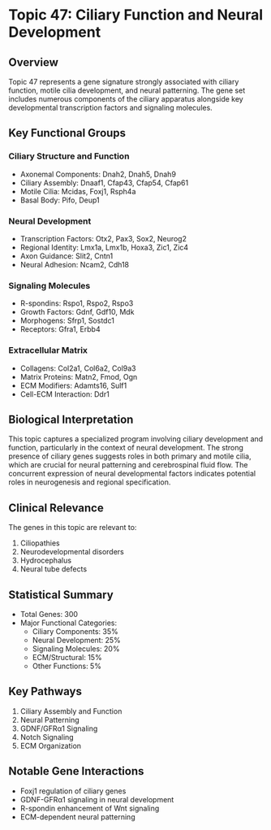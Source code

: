 # Topic 47: Ciliary Function and Neural Development

## Overview
Topic 47 represents a gene signature strongly associated with ciliary function, motile cilia development, and neural patterning. The gene set includes numerous components of the ciliary apparatus alongside key developmental transcription factors and signaling molecules.

## Key Functional Groups

### Ciliary Structure and Function
- Axonemal Components: Dnah2, Dnah5, Dnah9
- Ciliary Assembly: Dnaaf1, Cfap43, Cfap54, Cfap61
- Motile Cilia: Mcidas, Foxj1, Rsph4a
- Basal Body: Pifo, Deup1

### Neural Development
- Transcription Factors: Otx2, Pax3, Sox2, Neurog2
- Regional Identity: Lmx1a, Lmx1b, Hoxa3, Zic1, Zic4
- Axon Guidance: Slit2, Cntn1
- Neural Adhesion: Ncam2, Cdh18

### Signaling Molecules
- R-spondins: Rspo1, Rspo2, Rspo3
- Growth Factors: Gdnf, Gdf10, Mdk
- Morphogens: Sfrp1, Sostdc1
- Receptors: Gfra1, Erbb4

### Extracellular Matrix
- Collagens: Col2a1, Col6a2, Col9a3
- Matrix Proteins: Matn2, Fmod, Ogn
- ECM Modifiers: Adamts16, Sulf1
- Cell-ECM Interaction: Ddr1

## Biological Interpretation
This topic captures a specialized program involving ciliary development and function, particularly in the context of neural development. The strong presence of ciliary genes suggests roles in both primary and motile cilia, which are crucial for neural patterning and cerebrospinal fluid flow. The concurrent expression of neural developmental factors indicates potential roles in neurogenesis and regional specification.

## Clinical Relevance
The genes in this topic are relevant to:
1. Ciliopathies
2. Neurodevelopmental disorders
3. Hydrocephalus
4. Neural tube defects

## Statistical Summary
- Total Genes: 300
- Major Functional Categories:
  * Ciliary Components: 35%
  * Neural Development: 25%
  * Signaling Molecules: 20%
  * ECM/Structural: 15%
  * Other Functions: 5%

## Key Pathways
1. Ciliary Assembly and Function
2. Neural Patterning
3. GDNF/GFRα1 Signaling
4. Notch Signaling
5. ECM Organization

## Notable Gene Interactions
- Foxj1 regulation of ciliary genes
- GDNF-GFRα1 signaling in neural development
- R-spondin enhancement of Wnt signaling
- ECM-dependent neural patterning 